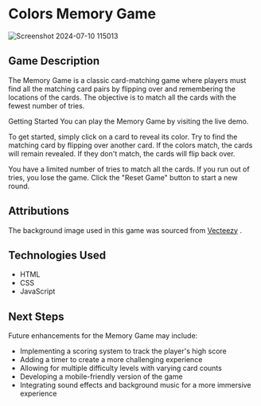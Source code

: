 # Colors Memory Game
![Screenshot 2024-07-10 115013](https://github.com/nourbahar/Memory-card-game/assets/96497876/0e46aa31-8ace-46db-b1ce-d62c4af8f0e0)


## Game Description
The Memory Game is a classic card-matching game where players must find all the matching card pairs by flipping over and remembering the locations of the cards. The objective is to match all the cards with the fewest number of tries.

Getting Started
You can play the Memory Game by visiting the live demo.

To get started, simply click on a card to reveal its color. Try to find the matching card by flipping over another card. If the colors match, the cards will remain revealed. If they don't match, the cards will flip back over.

You have a limited number of tries to match all the cards. If you run out of tries, you lose the game. Click the "Reset Game" button to start a new round.


## Attributions
The background image used in this game  was sourced from [Vecteezy](https://www.vecteezy.com/vector-art/27202364-vector-pastel-memphis-blog-banner-template) .

## Technologies Used
* HTML
* CSS
* JavaScript

## Next Steps
Future enhancements for the Memory Game may include:

* Implementing a scoring system to track the player's high score
* Adding a timer to create a more challenging experience
* Allowing for multiple difficulty levels with varying card counts
* Developing a mobile-friendly version of the game
* Integrating sound effects and background music for a more immersive experience
